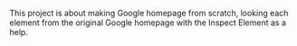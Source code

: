 This project is about making Google homepage from scratch, looking each element from the original Google homepage with the Inspect Element as a help.
